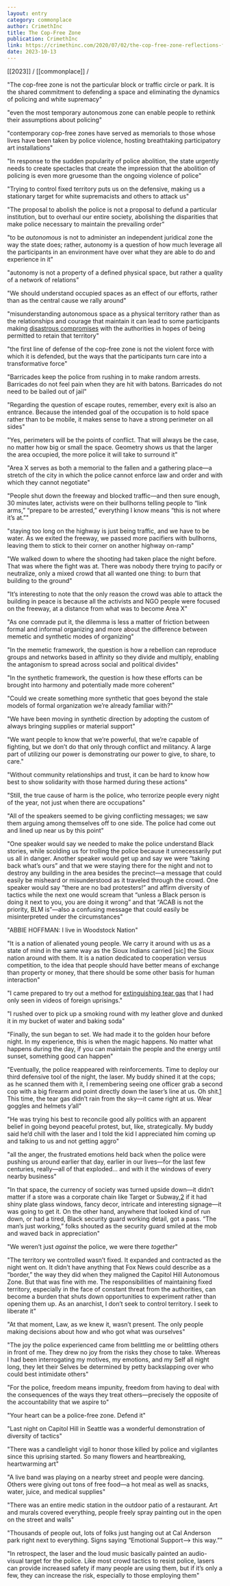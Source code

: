 ```yaml
---
layout: entry
category: commonplace
author: CrimethInc
title: The Cop-Free Zone
publication: CrimethInc
link: https://crimethinc.com/2020/07/02/the-cop-free-zone-reflections-from-experiments-in-autonomy-around-the-us
date: 2023-10-13
---
```


[[2023]] / [[commonplace]] / 

"The cop-free zone is not the particular block or traffic circle or park. It is the shared commitment to defending a space and eliminating the dynamics of policing and white supremacy"

"even the most temporary autonomous zone can enable people to rethink their assumptions about policing"

"contemporary cop-free zones have served as memorials to those whose lives have been taken by police violence, hosting breathtaking participatory art installations"

"In response to the sudden popularity of police abolition, the state urgently needs to create spectacles that create the impression that the abolition of policing is even more gruesome than the ongoing violence of police"

"Trying to control fixed territory puts us on the defensive, making us a stationary target for white supremacists and others to attack us"

"The proposal to abolish the police is not a proposal to defund a particular institution, but to overhaul our entire society, abolishing the disparities that make police necessary to maintain the prevailing order"

"to be *autonomous* is not to administer an independent juridical zone the way the state does; rather, autonomy is a question of how much leverage all the participants in an environment have over what they are able to do and experience in it"

"autonomy is not a property of a defined physical space, but rather a quality of a network of relations"

"We should understand occupied spaces as an effect of our efforts, rather than as the central cause we rally around"

"misunderstanding autonomous space as a physical territory rather than as the relationships and courage that maintain it can lead to some participants making [disastrous compromises](https://crimethinc.com/2018/04/09/la-zad-another-end-of-the-world-is-possible-learning-from-50-years-of-struggle-at-notre-dame-des-landes) with the authorities in hopes of being permitted to retain that territory"

"the first line of defense of the cop-free zone is not the violent force with which it is defended, but the ways that the participants turn care into a transformative force"

"Barricades keep the police from rushing in to make random arrests. Barricades do not feel pain when they are hit with batons. Barricades do not need to be bailed out of jail"

"Regarding the question of escape routes, remember, every exit is also an entrance. Because the intended goal of the occupation is to hold space rather than to be mobile, it makes sense to have a strong perimeter on all sides"

"Yes, perimeters will be the points of conflict. That will always be the case, no matter how big or small the space. Geometry shows us that the larger the area occupied, the more police it will take to surround it"

"Area X serves as both a memorial to the fallen and a gathering place—a stretch of the city in which the police cannot enforce law and order and with which they cannot negotiate"

"People shut down the freeway and blocked traffic—and then sure enough, 30 minutes later, activists were on their bullhorns telling people to “link arms,” “prepare to be arrested,” everything I know means “this is not where it’s at.”"

"staying too long on the highway is just being traffic, and we have to be water. As we exited the freeway, we passed more pacifiers with bullhorns, leaving them to stick to their corner on another highway on-ramp"

"We walked down to where the shooting had taken place the night before. That was where the fight was at. There was nobody there trying to pacify or neutralize, only a mixed crowd that all wanted one thing: to burn that building to the ground"

"It’s interesting to note that the only reason the crowd was able to attack the building in peace is because all the activists and NGO people were focused on the freeway, at a distance from what was to become Area X"

"As one comrade put it, the dilemma is less a matter of friction between formal and informal organizing and more about the difference between memetic and synthetic modes of organizing"

"In the memetic framework, the question is how a rebellion can reproduce groups and networks based in affinity so they divide and multiply, enabling the antagonism to spread across social and political divides"

"In the synthetic framework, the question is how these efforts can be brought into harmony and potentially made more coherent"

"Could we create something more synthetic that goes beyond the stale models of formal organization we’re already familiar with?"

"We have been moving in synthetic direction by adopting the custom of always bringing supplies or material support"

"We want people to know that we’re powerful, that we’re capable of fighting, but we don’t do that only through conflict and militancy. A large part of utilizing our power is demonstrating our power to give, to share, to care."

"Without community relationships and trust, it can be hard to know how best to show solidarity with those harmed during these actions"

"Still, the true cause of harm is the police, who terrorize people every night of the year, not just when there are occupations"

"All of the speakers seemed to be giving conflicting messages; we saw them arguing among themselves off to one side. The police had come out and lined up near us by this point"

"One speaker would say we needed to make the police understand Black stories, while scolding us for trolling the police because it unnecessarily put us all in danger. Another speaker would get up and say we were “taking back what’s ours” and that we were staying there for the night and not to destroy any building in the area besides the precinct—a message that could easily be misheard or misunderstood as it traveled through the crowd. One speaker would say “there are no bad protesters!” and affirm diversity of tactics while the next one would scream that “unless a Black person is doing it next to you, you are doing it wrong” and that “ACAB is not the priority, BLM is”—also a confusing message that could easily be misinterpreted under the circumstances"

"ABBIE HOFFMAN: I live in Woodstock Nation"

"It is a nation of alienated young people. We carry it around with us as a state of mind in the same way as the Sioux Indians carried [sic] the Sioux nation around with them. It is a nation dedicated to cooperation versus competition, to the idea that people should have better means of exchange than property or money, that there should be some other basis for human interaction"

"I came prepared to try out a method for [extinguishing tear gas](https://twitter.com/crimethinc/status/1265808184519864320) that I had only seen in videos of foreign uprisings."

"I rushed over to pick up a smoking round with my leather glove and dunked it in my bucket of water and baking soda"

"Finally, the sun began to set. We had made it to the golden hour before night. In my experience, this is when the magic happens. No matter what happens during the day, if you can maintain the people and the energy until sunset, something good can happen"

"Eventually, the police reappeared with reinforcements. Time to deploy our third defensive tool of the night, the laser. My buddy shined it at the cops; as he scanned them with it, I remembering seeing one officer grab a second cop with a big firearm and point directly down the laser’s line at us. Oh shit.[1](https://crimethinc.com/2020/07/02/the-cop-free-zone-reflections-from-experiments-in-autonomy-around-the-us#fn:1) This time, the tear gas didn’t rain from the sky—it came right at us. Wear goggles and helmets y’all"

"He was trying his best to reconcile good ally politics with an apparent belief in going beyond peaceful protest, but, like, strategically. My buddy said he’d chill with the laser and I told the kid I appreciated him coming up and talking to us and not getting aggro"

"all the anger, the frustrated emotions held back when the police were pushing us around earlier that day, earlier in our lives—for the last few centuries, really—all of that exploded… and with it the windows of every nearby business"

"In that space, the currency of society was turned upside down—it didn’t matter if a store was a corporate chain like Target or Subway,[2](https://crimethinc.com/2020/07/02/the-cop-free-zone-reflections-from-experiments-in-autonomy-around-the-us#fn:2) if it had shiny plate glass windows, fancy decor, intricate and interesting signage—it was going to get it. On the other hand, anywhere that looked kind of run down, or had a tired, Black security guard working detail, got a pass. “The man’s just working,” folks shouted as the security guard smiled at the mob and waved back in appreciation"

"We weren’t just *against* the police, we were there *together*"

"The territory we controlled wasn’t fixed. It expanded and contracted as the night went on. It didn’t have anything that Fox News could describe as a “border,” the way they did when they maligned the Capitol Hill Autonomous Zone. But that was fine with me. The responsibilities of maintaining fixed territory, especially in the face of constant threat from the authorities, can become a burden that shuts down opportunities to experiment rather than opening them up. As an anarchist, I don’t seek to control territory. I seek to liberate it"

"At that moment, Law, as we knew it, wasn’t present. The only people making decisions about how and who got what was ourselves"

"The joy the police experienced came from belittling me or belittling others in front of me. They drew no joy from the risks they chose to take. Whereas I had been interrogating my motives, my emotions, and my Self all night long, they let their Selves be determined by petty backslapping over who could best intimidate others"

"For the police, freedom means impunity, freedom from having to deal with the consequences of the ways they treat others—precisely the opposite of the accountability that we aspire to"

"Your heart can be a police-free zone. Defend it"

"Last night on Capitol Hill in Seattle was a wonderful demonstration of diversity of tactics"

"There was a candlelight vigil to honor those killed by police and vigilantes since this uprising started. So many flowers and heartbreaking, heartwarming art"

"A live band was playing on a nearby street and people were dancing. Others were giving out tons of free food—a hot meal as well as snacks, water, juice, and medical supplies"

"There was an entire medic station in the outdoor patio of a restaurant. Art and murals covered everything, people freely spray painting out in the open on the street and walls"

"Thousands of people out, lots of folks just hanging out at Cal Anderson park right next to everything. Signs saying “Emotional Support—> this way.”"

"In retrospect, the laser and the loud music basically painted an audio-visual target for the police. Like most crowd tactics to resist police, lasers can provide increased safety if many people are using them, but if it’s only a few, they can increase the risk, especially to those employing them"
